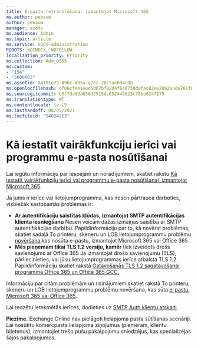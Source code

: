 ```yaml
---
title: E-pasta retranslēšana, izmantojot Microsoft 365
ms.author: pebaum
author: pebaum
manager: scotv
ms.audience: Admin
ms.topic: article
ms.service: o365-administration
ROBOTS: NOINDEX, NOFOLLOW
localization_priority: Priority
ms.collection: Adm_O365
ms.custom:
- "154"
- "3000003"
ms.assetid: 84191e23-496c-495a-a2ec-28c5ae0d4c0b
ms.openlocfilehash: ef06cfe41eee5d67bf82d4f64875ddafac82ee2062aade761f81b906cd428dd5
ms.sourcegitcommit: b5f7da89a650d2915dc652449623c78be6247175
ms.translationtype: MT
ms.contentlocale: lv-LV
ms.lasthandoff: 08/05/2021
ms.locfileid: "54024213"
---
```

# <a name="set-up-a-multifunction-device-or-application-to-send-email"></a>Kā iestatīt vairākfunkciju ierīci vai programmu e-pasta nosūtīšanai

Lai iegūtu informāciju par iespējām un norādījumiem, skatiet rakstu [Kā iestatīt vairākfunkciju ierīci vai programmu e-pasta nosūtīšanai, izmantojot Microsoft 365](/Exchange/mail-flow-best-practices/how-to-set-up-a-multifunction-device-or-application-to-send-email-using-microsoft-365-or-office-365).
  
Ja jums ir ierīce vai lietojumprogramma, kas nesen pārtrauca darboties, visbiežāk sastopamās problēmas ir:

- **Ar autentifikāciju saistītas kļūdas, izmantojot SMTP autentifikācijas klienta iesniegšanu** Nesen veicām dažas izmaiņas saistībā ar SMTP autentifikācijas darbību. Papildinformāciju par to, kā novērst problēmas, skatiet sadaļā To printeru, skeneru un LOB lietojumprogrammu problēmu [novēršana,](/Exchange/mail-flow-best-practices/fix-issues-with-printers-scanners-and-lob-applications-that-send-email-using-off#error-authentication-unsuccessful)kas nosūta e-pastu, izmantojot Microsoft 365 vai Office 365 .
- **Mēs pieņemam tikai TLS 1.2 versiju, kamēr** tiek izveidots drošs savienojums ar Office 365 Ja izmantojat drošo savienojumu (TLS), pārliecinieties, vai jūsu lietojumprogrammas ierīce atbalsta TLS 1.2. Papildinformāciju skatiet rakstā [Gatavošanās TLS 1.2 sagatavošanai programmā Office 365 un Office 365 GCC.](/microsoft-365/compliance/prepare-tls-1.2-in-office-365)
 
Informāciju par citām problēmām un risinājumiem skatiet rakstā To printeru, skeneru un LOB lietojumprogrammu problēmu novēršana, kas sūta [e-pastu, Microsoft 365 vai Office 365](/Exchange/mail-flow-best-practices/fix-issues-with-printers-scanners-and-lob-applications-that-send-email-using-off).

Lai redzētu ietekmētās ierīces, dodieties uz [SMTP Auth klientu atskaiti](https://protection.office.com/mailflow/dashboard).

**Piezīme.** Exchange Online nav pielāgoti lielapjoma pasta sūtīšanas scenāriji. Lai nosūtītu komercpasta lielapjoma ziņojumus (piemēram, klientu biļetenus), izmantojiet trešo pušu pakalpojumu sniedzējus, kas specializējas šajos pakalpojumos.
